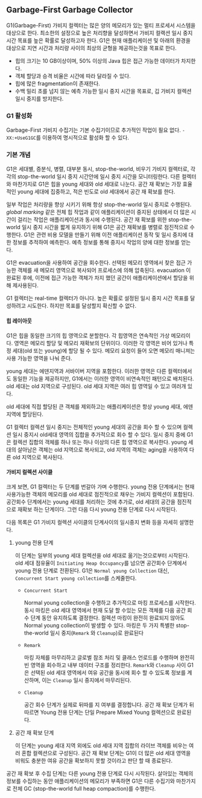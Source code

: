 ## Garbage-First Garbage Collector

G1(Garbage-First) 가비지 컬렉터는 많은 양의 메모리가 있는 멀티 프로세서 시스템을 대상으로 한다. 최소한의 설정으로 높은 처리향을 달성하면서 가비지 컬랙션 일시 중지 시간 목표를 높은 확률로 달성하고자 한다. G1은 현재 애플리케이션 및 아래의 환경을 대상으로 지연 시간과 처리량 사이의 최상의 균형을 제공하는것을 목표로 한다.

- 힙의 크기는 10 GB이상이며, 50% 이상의 Java 힙은 접근 가능한 데이터가 차지한다.
- 객체 할당과 승격 비율은 시간에 따라 달라질 수 있다.
- 힙에 많은 fragmentation이 존재한다.
- 수백 밀리 초를 넘지 않는 예측 가능한 일시 중지 시간을 목표로, 깁 가비지 컬렉션 일시 중지를 방지한다.

### G1 활성화

Garbage-First 가비지 수집기는 기본 수집기이므로 추가적인 작업이 필요 없다. `-XX:+UseG1GC`를 이용하여 명시적으로 활성화 할 수 있다.

### 기본 개념

G1은 세대별, 증분식, 병렬, 대부분 동시, stop-the-world, 비우기 가비지 컬렉터로, 각각의 stop-the-world 일시 중지 시간안에 일시 중지 시간을 모니터링한다. 다른 컬렉터와 마찬가지로 G1은 힙을 young 세대와 old 세대로 나눈다. 공간 재 확보는 가장 효율적인 young 세대에 집중하고, 적은 빈도로 old 세대에서 공간 재 확보를 한다.

일부 작업은 처리량을 향상 시키기 위해 항상 stop-the-world 일시 중지로 수행된다. *global marking* 같은 전체 힙 작업과 같이 애플리케이션이 중지된 상태에서  더 많은 시간이 걸리는 작업은 애플리케이션과 동시에 수행된다. 공간 재 확보를 위한 stop-the-world 일시 중지 시간을 짧게 유지하기 위해 G1은 공간 재확보를 병렬로 점진적으로 수행한다. G1은 관련 비용 모델을 만들기 위해 이전 애플리케이션 동작 및 일시 중지에 대한 정보를 추적하여 예측한다. 예측 정보를 통해 중지시 작업의 양에 대한 정보를 얻는다.

G1은 evacuation을 사용하여 공간을 회수한다. 선택된 메모리 영역에서 찾은 접근 가능한 객체를 새 메모리 영역으로 복사되어 프로세스에 의해 압축된다.  evacuation 이 완료된 후에, 이전에 접근 가능한 객체가 차지 했던 공간이 애플리케이션에서 할당을 위해 제사용된다.

G1 컬렉터는 real-time 컬렉터가 아니다. 높은 확률로 설정된 일시 중지 시간 목표를 달성하려고 시도한다. 하지만 목표를 달성할지 확신할 수 없다.

#### 힙 레이아웃

G1은 힙을 동일한 크기의 힙 영역으로 분할한다. 각 힙영역은 연속적인 가상 메모리이다. 영역은 메모리 할당 및 메모리 재확보의 단위이다. 이러한 각 영역은 비어 있거나 특정 세대(old 또는 young)에 할당 될 수 있다. 메모리 요청이 들어 오면 메모리 매니져는 사용 가능한 영역을 나눠 준다.

young 세대는 에덴지역과 서바이버 지역을 포함한다. 이러한 영역은 다른 컬렉터에서도 동일한 기능을 제공하지만, G1에서는 이러한 영역이 비연속적인 패턴으로 배치된다. old 세대는 old 지역으로 구성된다. old 세대 지역은 여러 힙 영역일 수 있고 여러개 있다.

old 세대에 직접 할당된 큰 객체를 제외하고는 애플리케이션은 항상 young 세대, 에덴 지역에 할당된다. 

G1 컬렉터 컬렉션 일시 중지는 전체적인 young 세대의 공간을 회수 할 수 있으며 컬렉션 일시 중지시 old세대 영역의 집합을 추가적으로 회수 할 수 있다. 일시 중지 중에 G1은 컬렉션 집합의 객체를 하나 또는 하나 이상의 다른 힙 영역으로 복사한다. young 세대의 살아남은 객체는 old 지역으로 복사되고, old 지역의 객체는 aging을 사용하여 다른 old 지역으로 복사된다.

#### 가비지 컬렉션 사이클

크게 보면, G1 컬렉터는 두 단계를 번갈아 가며 수행한다. young 전용 단계에서는 현재 사용가능한 객체의 메모리를 old 세대로 점진적으로 채우는 가비지 컬렉션이 포함된다. 공간회수 단계에서는 young 세대를 처리하는 것에 추가로, old 세대의 공간을 점진적으로  재확보 하는 단계이다. 그런 다음 다시 young 전용 단계로 다시 시작된다.

다음 목록은 G1 가비지 컬렉션 사이클의 단계사이의 일시중지 변화 등을 자세히 설명한다.

1. young 전용 단계

   이 단계는 일부의 young 세대 컬렉션을 old 세대로 옮기는것으로부터 시작된다. old 세대 점유율이 `Initiating Heap Occupancy`를 넘으면 공간회수 단계에서 young 전용 단계로 전환된다. G1은 `Normal young Collection` 대신, `Concurrent Start young collection`를 스케줄한다.

   - `Concurrent Start`

     Normal young collection을 수행하고 추가적으로 마킹 프로세스를 시작한다. 동시 마킹은 old 세대 영역에서 현재 도달 할 수있는 모든 객체를 다음 공간 회수 단계 동안 유지하도록 결정한다. 컬렉션 마킹이 완전히 완료되지 않아도 Normal young collection이 발생할 수 있다. 마킹은 두 가지 특별한 stop-the-world 일시 중지(`Remark` 와 `Cleanup`)로 완료된다

   - `Remark`

     마킹 자체를 마무리하고 글로벌 참조 처리 및 클래스 언로드를 수행하며 완전히 빈 영역을 회수하고 내부 데이터 구조를 정리한다. `Remark`와 `Cleanup` 사이 G1은 선택된 old 세대 영역에서 여유 공간을 동시에 회수 할 수 있도록 정보를 계산하며, 이는 `Cleanup` 일시 중지에서 마무리된다.

   - `Cleanup`

     공간 회수 단계가 실제로 뒤따를 지 여부를 결정합니다. 공간 재 확보 단계가 뒤 따르면 Young 전용 단계는 단일 Prepare Mixed Young 컬렉션으로 완료된다. 

2. 공간 재 확보 단계

   이 단계는 young 세대 지역 외에도 old 세대 지역 집합의 라이브 객체를 비우는 여러 혼합 컬렉션으로 구성된다. 공간 재 확보 단계는 G1이 더 많은 old 세대 영역을 비워도 충분한 여유 공간을 확보하지 못할 것이라고 판단 할 때 종료된다.

공간 재 확보 후 수집 단계는 다른 young 전용 단계로 다시 시작된다. 살아있는 객체의 정보를 수집하는 동안 애플리케이션의 메모리가 부족하면 G1은 다른 수집기와 마찬가지로 전체 GC (stop-the-world full heap compaction)를 수행한다.
